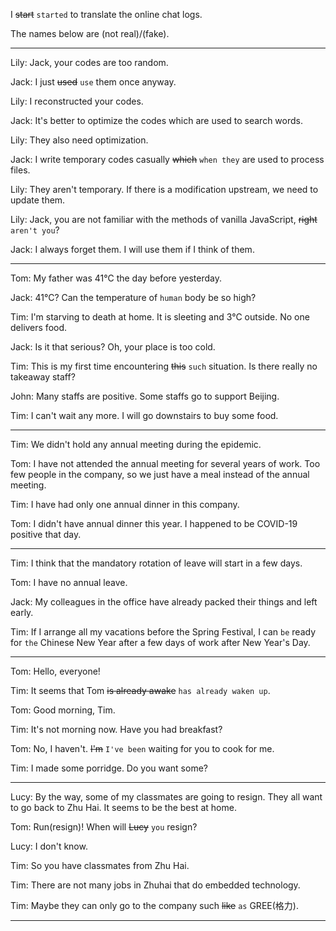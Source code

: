 I ~~start~~ `started` to translate the online chat logs.

The names below are (not real)/(fake).

---

Lily: Jack, your codes are too random.

Jack: I just ~~used~~ `use` them once anyway.

Lily: I reconstructed your codes.

Jack: It's better to optimize the codes which are used to search words.

Lily: They also need optimization.

Jack: I write temporary codes casually ~~which~~ `when they` are used to process files.

Lily: They aren't temporary. If there is a modification upstream, we need to update them.

Lily: Jack, you are not familiar with the methods of vanilla JavaScript, ~~right~~ `aren't you`?

Jack: I always forget them. I will use them if I think of them.

---

Tom: My father was 41°C the day before yesterday.

Jack: 41°C? Can the temperature of `human` body be so high?

Tim: I'm starving to death at home. It is sleeting and 3°C outside. No one delivers food.

Jack: Is it that serious? Oh, your place is too cold.

Tim: This is my first time encountering ~~this~~ `such` situation. Is there really no takeaway staff?

John: Many staffs are positive. Some staffs go to support Beijing.

Tim: I can't wait any more. I will go downstairs to buy some food.

---

Tim: We didn't hold any annual meeting during the epidemic.

Tom: I have not attended the annual meeting for several years of work. Too few people in the company, so we just have a meal instead of the annual meeting.

Tim: I have had only one annual dinner in this company.

Tom: I didn't have annual dinner this year. I happened to be COVID-19 positive that day.

---

Tim: I think that the mandatory rotation of leave will start in a few days.

Tom: I have no annual leave.

Jack: My colleagues in the office have already packed their things and left early.

Tim: If I arrange all my vacations before the Spring Festival, I can `be` ready for `the` Chinese New Year after a few days of work after New Year's Day.

---

Tom: Hello, everyone!

Tim: It seems that Tom ~~is already awake~~ `has already waken up`.

Tom: Good morning, Tim.

Tim: It's not morning now. Have you had breakfast?

Tom: No, I haven't. ~~I'm~~ `I've been` waiting for you to cook for me.

Tim: I made some porridge. Do you want some?

---

Lucy: By the way, some of my classmates are going to resign. They all want to go back to Zhu Hai. It seems to be the best at home.

Tom: Run(resign)! When will ~~Lucy~~ `you` resign?

Lucy: I don't know.

Tim: So you have classmates from Zhu Hai.

Tim: There are not many jobs in Zhuhai that do embedded technology.

Tim: Maybe they can only go to the company such ~~like~~ `as` GREE(格力).

---